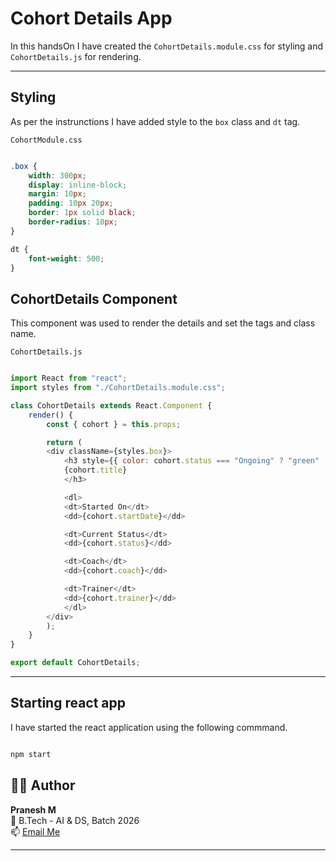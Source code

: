 # Cohort Details App

In this handsOn I have created the ```CohortDetails.module.css``` for styling and ```CohortDetails.js``` for rendering.

---

## Styling

As per the instrunctions I have added style to the ```box``` class and ```dt``` tag.

```CohortModule.css```

``` css

.box {
    width: 300px;
    display: inline-block;
    margin: 10px;
    padding: 10px 20px;
    border: 1px solid black;
    border-radius: 10px;
}

dt {
    font-weight: 500;
}

```

## CohortDetails Component

This component was used to render the details and set the tags and class name.

```CohortDetails.js```

``` js

import React from "react";
import styles from "./CohortDetails.module.css";

class CohortDetails extends React.Component {
    render() {
        const { cohort } = this.props;

        return (
        <div className={styles.box}>
            <h3 style={{ color: cohort.status === "Ongoing" ? "green" : "blue" }}>
            {cohort.title}
            </h3>

            <dl>
            <dt>Started On</dt>
            <dd>{cohort.startDate}</dd>

            <dt>Current Status</dt>
            <dd>{cohort.status}</dd>

            <dt>Coach</dt>
            <dd>{cohort.coach}</dd>

            <dt>Trainer</dt>
            <dd>{cohort.trainer}</dd>
            </dl>
        </div>
        );
    }
}

export default CohortDetails;

```

---

## Starting react app

I have started the react application using the following commmand.

``` bash

npm start

```
## 🧑‍💻 Author

**Pranesh M**  
🚀 B.Tech - AI & DS, Batch 2026  
📫 [Email Me](mailto:m.pranesh15112004@gmail.com)

---